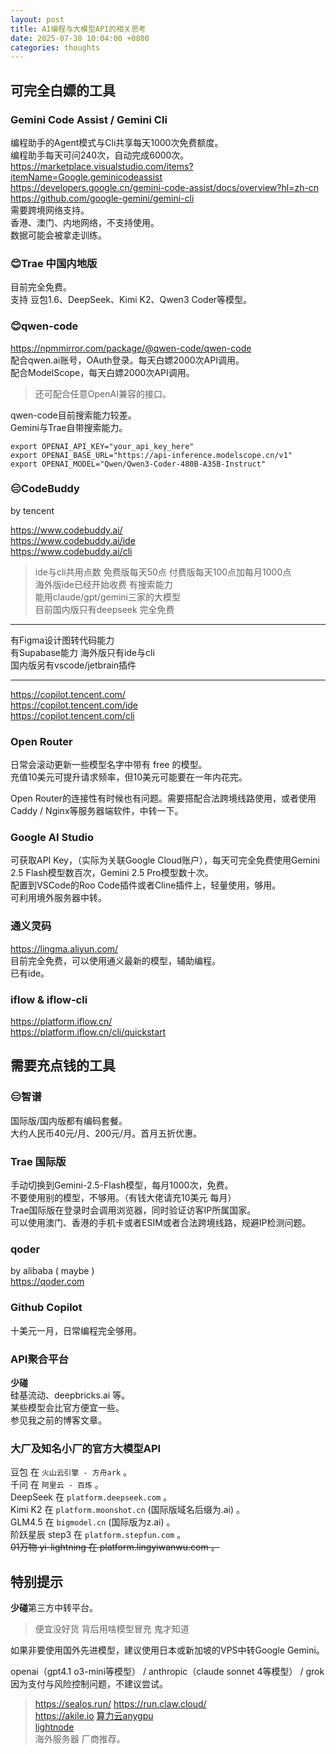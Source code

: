 ```yaml
---
layout: post
title: AI编程与大模型API的相关思考
date: 2025-07-30 10:04:00 +0800
categories: thoughts
---
```


## 可完全白嫖的工具  

### Gemini Code Assist / Gemini Cli  
编程助手的Agent模式与Cli共享每天1000次免费额度。  
编程助手每天可问240次，自动完成6000次。  
https://marketplace.visualstudio.com/items?itemName=Google.geminicodeassist  
https://developers.google.cn/gemini-code-assist/docs/overview?hl=zh-cn  
https://github.com/google-gemini/gemini-cli  
需要跨境网络支持。  
香港、澳门、内地网络，不支持使用。  
数据可能会被拿走训练。  

### 😊Trae 中国内地版  
目前完全免费。  
支持 豆包1.6、DeepSeek、Kimi K2、Qwen3 Coder等模型。  

### 😊qwen-code  
https://npmmirror.com/package/@qwen-code/qwen-code  
配合qwen.ai账号，OAuth登录。每天白嫖2000次API调用。  
配合ModelScope，每天白嫖2000次API调用。  
> 还可配合任意OpenAI兼容的接口。  

qwen-code目前搜索能力较差。  
Gemini与Trae自带搜索能力。  

```
export OPENAI_API_KEY="your_api_key_here"
export OPENAI_BASE_URL="https://api-inference.modelscope.cn/v1"
export OPENAI_MODEL="Qwen/Qwen3-Coder-480B-A35B-Instruct"
```

### 😑CodeBuddy  
by tencent  

https://www.codebuddy.ai/  
https://www.codebuddy.ai/ide  
https://www.codebuddy.ai/cli  
> ide与cli共用点数
> 免费版每天50点 付费版每天100点加每月1000点  
> 海外版ide已经开始收费 有搜索能力  
> 能用claude/gpt/gemini三家的大模型  
> 目前国内版只有deepseek 完全免费  


<hr/>  

有Figma设计图转代码能力  
有Supabase能力
海外版只有ide与cli  
国内版另有vscode/jetbrain插件  
<hr/>  

https://copilot.tencent.com/  
https://copilot.tencent.com/ide  
https://copilot.tencent.com/cli  

### Open Router  
日常会滚动更新一些模型名字中带有 free 的模型。  
充值10美元可提升请求频率，但10美元可能要在一年内花完。  

Open Router的连接性有时候也有问题。需要搭配合法跨境线路使用，或者使用Caddy / Nginx等服务器端软件，中转一下。  

### Google AI Studio  
可获取API Key，（实际为关联Google Cloud账户），每天可完全免费使用Gemini 2.5 Flash模型数百次，Gemini 2.5 Pro模型数十次。  
配置到VSCode的Roo Code插件或者Cline插件上，轻量使用，够用。  
可利用境外服务器中转。  

### 通义灵码  
https://lingma.aliyun.com/  
目前完全免费，可以使用通义最新的模型，辅助编程。  
已有ide。  

### iflow & iflow-cli  
https://platform.iflow.cn/  
https://platform.iflow.cn/cli/quickstart  

## 需要充点钱的工具  

### 😑智谱
国际版/国内版都有编码套餐。  
大约人民币40元/月、200元/月。首月五折优惠。  

### Trae 国际版  
手动切换到Gemini-2.5-Flash模型，每月1000次，免费。  
不要使用别的模型，不够用。（有钱大佬请充10美元 每月）  
Trae国际版在登录时会调用浏览器，同时验证访客IP所属国家。  
可以使用澳门、香港的手机卡或者ESIM或者合法跨境线路，规避IP检测问题。  

### qoder  
by alibaba ( maybe )  
https://qoder.com  

### Github Copilot  
十美元一月，日常编程完全够用。  

### API聚合平台  
**少碰**  
硅基流动、deepbricks.ai 等。  
某些模型会比官方便宜一些。  
参见我之前的博客文章。  

### 大厂及知名小厂的官方大模型API  
豆包 在 `火山云引擎 - 方舟ark` 。  
千问 在 `阿里云 - 百炼` 。  
DeepSeek 在 `platform.deepseek.com`  。  
Kimi K2 在 `platform.moonshot.cn` (国际版域名后缀为.ai)  。  
GLM4.5 在 `bigmodel.cn` (国际版为z.ai)  。  
阶跃星辰 step3 在 `platform.stepfun.com`  。  
~~01万物 yi-lightning 在 platform.lingyiwanwu.com  。~~  

## 特别提示  
**少碰**第三方中转平台。  
> 便宜没好货 背后用啥模型冒充 鬼才知道  

如果非要使用国外先进模型，建议使用日本或新加坡的VPS中转Google Gemini。  

openai（gpt4.1 o3-mini等模型） / anthropic（claude sonnet 4等模型） / grok因为支付与风险控制问题，不建议尝试。  

> https://sealos.run/  https://run.claw.cloud/  
https://akile.io  [算力云anygpu](https://www.suanlix.cn/)  
[lightnode](https://www.lightnode.com/)  
海外服务器 厂商推荐。  

